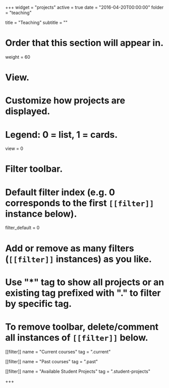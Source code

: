 +++
widget = "projects"
active = true
date = "2016-04-20T00:00:00"
folder = "teaching"

title = "Teaching"
subtitle = ""

# Order that this section will appear in.
weight = 60

# View.
# Customize how projects are displayed.
# Legend: 0 = list, 1 = cards.
view = 0

# Filter toolbar.

# Default filter index (e.g. 0 corresponds to the first `[[filter]]` instance below).
filter_default = 0

# Add or remove as many filters (`[[filter]]` instances) as you like.
# Use "*" tag to show all projects or an existing tag prefixed with "." to filter by specific tag.
# To remove toolbar, delete/comment all instances of `[[filter]]` below.
[[filter]]
  name = "Current courses"
  tag = ".current"

[[filter]]
  name = "Past courses"
  tag = ".past"

[[filter]]
  name = "Available Student Projects"
  tag = ".student-projects"

+++

